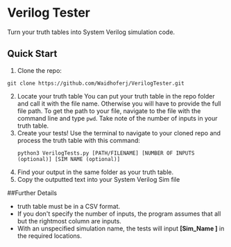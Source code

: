 # Verilog Tester
Turn your truth tables into System Verilog simulation code.

## Quick Start
1. Clone the repo:
```
git clone https://github.com/Waidhoferj/VerilogTester.git
```
2. Locate your truth table
   You can put your truth table in the repo folder and call it with the file name. Otherwise you will have to provide the full file path. To get the path to your file, navigate to the file with the command line and type `pwd`. Take note of the number of inputs in your truth table.
3. Create your tests! Use the terminal to navigate to your cloned repo and process the truth table with this command:
   ```
   python3 VerilogTests.py [PATH/FILENAME] [NUMBER OF INPUTS (optional)] [SIM NAME (optional)]
   ```
4. Find your output in the same folder as your truth table.
5. Copy the outputted text into your System Verilog Sim file
   
##Further Details
  -  truth  table must be in a CSV format.
  - If you don't specify the number of inputs, the program assumes that all but the rightmost column are inputs.
  - With an unspecified simulation name, the tests will input **[Sim_Name ]** in the required locations.
